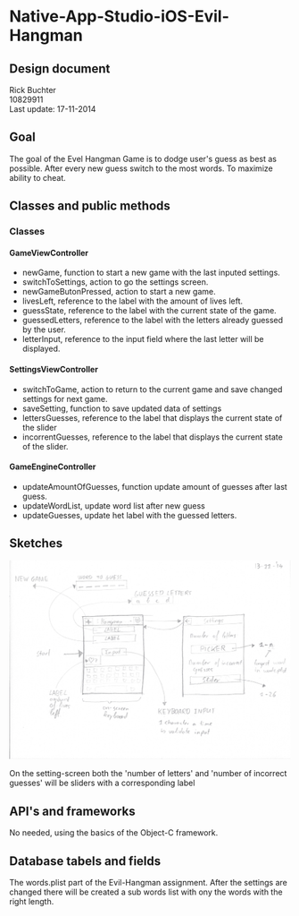 Native-App-Studio-iOS-Evil-Hangman
==================================
Design document
---------------
Rick Buchter <br>
10829911 <br>
Last update: 17-11-2014


## Goal 
The goal of the Evel Hangman Game is to dodge user's guess as best as possible. 
After every new guess switch to the most words. To maximize ability to cheat. 
	
## Classes and public methods 

### Classes
#### GameViewController
- newGame, function to start a new game with the last inputed settings. 
- switchToSettings, action to go the settings screen. 
- newGameButonPressed, action to start a new game.
- livesLeft, reference to the label with the amount of lives left. 
- guessState, reference to the label with the current state of the game. 
- guessedLetters, reference to the label with the letters already guessed by the user. 
- letterInput, reference to the input field where the last letter will be displayed.
#### SettingsViewController
- switchToGame, action to return to the current game and save changed settings for next game. 
- saveSetting, function to save updated data of settings
- lettersGuesses, reference to the label that displays the current state of the slider
- incorrentGuesses, reference to the label that displays the current state of the slider. 
#### GameEngineController
- updateAmountOfGuesses, function update amount of guesses after last guess.
- updateWordList, update word list after new guess
- updateGuesses, update het label with the guessed letters. 


## Sketches 
![alt text][id]

[id]: 20141114UXopzet.jpeg "14-11-2014 UX opzet"

On the setting-screen both the 'number of letters' and 'number of incorrect guesses' will be sliders with a corresponding label 


## API's and frameworks
No needed, using the basics of the Object-C framework.

## Database tabels and fields
The words.plist part of the Evil-Hangman assignment. After the settings are changed there will be created a sub words list with ony the words with the right length. 